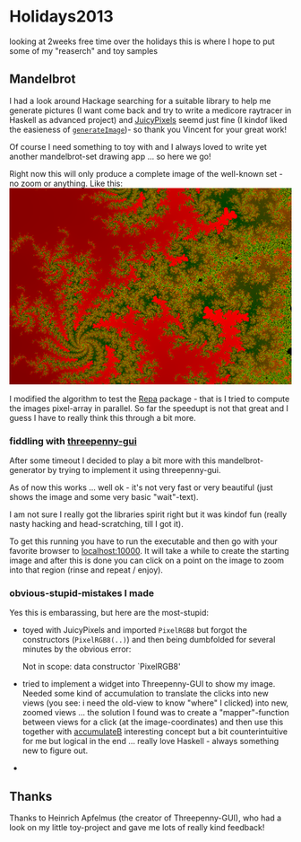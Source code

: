 Holidays2013
============

looking at 2weeks free time over the holidays this is where I hope to put some of my "reaserch" and toy samples

## Mandelbrot
I had a look around Hackage searching for a suitable library to help me generate pictures (I want come back and try to write a medicore raytracer in Haskell as advanced project) and [JuicyPixels](http://hackage.haskell.org/package/JuicyPixels) seemd just fine (I kindof liked the easieness of [`generateImage`](http://hackage.haskell.org/package/JuicyPixels-3.1.2/docs/Codec-Picture.html#v:generateImage))- so thank you Vincent for your great work!

Of course I need something to toy with and I always loved to write yet another mandelbrot-set drawing app ... so here we go!

Right now this will only produce a complete image of the well-known set - no zoom or anything. Like this: ![MandelbrotSetImage](./Mandelbrot/mandelbrot.png "Mandelbrot Set")

I modified the algorithm to test the [Repa](http://hackage.haskell.org/package/repa) package - that is I tried to compute the images pixel-array in parallel. So far the speedupt is not that great and I guess I have to really think this through a bit more.

### fiddling with [threepenny-gui](http://www.haskell.org/haskellwiki/Threepenny-gui)
After some timeout I decided to play a bit more with this mandelbrot-generator by trying to implement it using threepenny-gui.

As of now this works ... well ok - it's not very fast or very beautiful (just shows the image and some very basic "wait"-text).

I am not sure I really got the libraries spirit right but it was kindof fun (really nasty hacking and head-scratching, till I got it).

To get this running you have to run the executable and then go with your favorite browser to [localhost:10000](http://localhost:10000/).
It will take a while to create the starting image and after this is done you can click on a point on the image to zoom into that region (rinse and repeat / enjoy).

### obvious-stupid-mistakes I made
Yes this is embarassing, but here are the most-stupid:

- toyed with JuicyPixels and imported `PixelRGB8` but forgot the constructors (`PixelRGB8(..)`) and then being dumbfolded for several minutes by the obvious error:

    Not in scope: data constructor `PixelRGB8'

- tried to implement a widget into Threepenny-GUI to show my image. Needed some kind of accumulation to translate the clicks into new views (you see: i need the old-view to know "where" I clicked) into new, zoomed views ... the solution I found was to create a "mapper"-function between views for a click (at the image-coordinates) and then use this together with [accumulateB](http://hackage.haskell.org/package/threepenny-gui-0.4.0.1/docs/Reactive-Threepenny.html#v:accumB) interesting concept but a bit counterintuitive for me but logical in the end ... really love Haskell - always something new to figure out.
- 
## Thanks
Thanks to Heinrich Apfelmus (the creator of Threepenny-GUI), who had a look on my little toy-project and gave me lots of really kind feedback!

